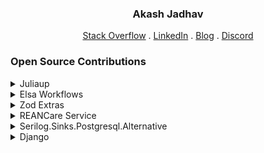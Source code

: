 
<div align="center">
  <h3>Akash Jadhav</h3>
 <p align="center">
   <a target="_blank" href="https://stackoverflow.com/users/7039250/gambitier">Stack Overflow</a>
   . <a target="_blank" href="https://www.linkedin.com/in/akash-l-jadhav/">LinkedIn</a>
   . <a target="_blank" href="https://gambitier.github.io/">Blog</a>
   . <a target="_blank" href="https://discordapp.com/users/gambitier">Discord</a>
  </p>
</div>

<!--

<p align="center"> <img src=https://github-readme-stats.vercel.app/api?username=gambitier&show_icons=true&theme=radical alt=gambitier /> </p>

-->

### Open Source Contributions


<details>
  
<summary>Juliaup</summary>
  
### Introduction
Juliaup is a Julia installer and version multiplexer.

### My Contributions (Pull Requests)

1. **[feat(juliaup): Improve error message for juliaup self channel](https://github.com/JuliaLang/juliaup/pull/882)**
   - Description: This contribution improves the error message for `juliaup self channel` command
2. **[fix(juliaup): handle timeout error to prevent crash](https://github.com/JuliaLang/juliaup/pull/951)**
   - Description: This contribution fixes the installer crash caused by http timeout error

</details>
  
<details>
  
<summary>Elsa Workflows</summary>
  
### Introduction
Elsa is a robust workflow library designed for executing workflows within any .NET application. It provides flexibility in defining workflows through C# code, a visual designer, or specifying workflows in JSON format.


### My Contributions (Pull Requests)

1. **[Allow Database Schema Names to be Editable](https://github.com/elsa-workflows/elsa-core/pull/4072)**
   - Description: This contribution introduces the capability to edit database schema names within Elsa.
   
2. **[MySQL Support](https://github.com/elsa-workflows/elsa-core/pull/4047)**
   - Description: Added support for MySQL, enhancing the compatibility of Elsa workflows.

3. **[Docker Image: Configurable CORS Policy](https://github.com/elsa-workflows/elsa-core/pull/4022)**
   - Description: Implemented a feature to make CORS policy configurable in the Docker image.

</details>

<details>
  
<summary>Zod Extras </summary>

### Introduction
Zod Extras is an extension that provides additional functionality on top of the Zod framework.

### My Contributions (Reported Issue)

1. **[toNumberPreprocessor Converts Empty String to 0](https://github.com/lokalise/zod-extras/issues/40)**
   - Description: Reported an issue where the toNumberPreprocessor was converting an empty string to 0.

</details>

<details>
  
<summary>REANCare Service </summary>

### Introduction
REANcare Service is the primary healthcare backend API for REAN Foundation's healthcare software ecosystem.

### My Contributions (Reported Issue)

1. **[Incorrect Method Call for Fetching User with Email](https://github.com/REAN-Foundation/reancare-service/issues/9)**
   - Description: Reported an issue related to an incorrect method call when fetching a user with email.

</details>

<details>
  
<summary>Serilog.Sinks.Postgresql.Alternative </summary>

### Introduction
Serilog.Sinks.Postgresql.Alternative is a library that facilitates saving logging information from Serilog to PostgreSQL.

### My Contributions (Reported Issue)

1. **[Fix Docs to Resolve "Unable to Find a Method Called PostgreSql"](https://github.com/serilog-contrib/Serilog.Sinks.Postgresql.Alternative/issues/43)**
   - Description: Reported an issue and provided a solution to resolve the error "Unable to find a method called PostgreSql" in the documentation.

</details>

<details>
  
<summary>Django </summary>

### Introduction
Django is a high-level Python web framework known for encouraging rapid development and clean, pragmatic design.

### My Contributions (Reported Issue)

1. **[Fix docs - IntegrityError: NOT NULL Constraint Failed](https://github.com/django/django/pull/10188)**
   - Description: Reported a documentation-related issue regarding an IntegrityError related to a NOT NULL constraint failure.

</details>
